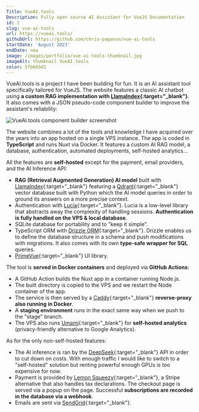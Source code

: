```yaml
---
Title: VueAI.tools
Description: Fully open source AI Assistant for VueJS Documentation
id: 1
slug: vue-ai-tools
url: https://vueai.tools/
githubUrl: https://github.com/chris-paganon/vue-ai-tools
startDate: 'August 2023'
endDate: now
image: /images/portfolio/vue-ai-tools-thumbnail.jpg
imageAlt: thumbnail VueAI.tools
color: 5fbb65d1
---
```


VueAI.tools is a project I have been building for fun. It is an AI assistant tool specifically tailored for VueJS. The website features a classic AI chatbot using **a custom RAG implementation with [LlamaIndex](https://www.llamaindex.ai/){:target="\_blank"}**. It also comes with a JSON pseudo-code component builder to improve the assistant's reliability:

![VueAI.tools component builder screenshot](/images/portfolio/component-builder-screenshot.png)

The website combines a lot of the tools and knowledge I have acquired over the years into an app hosted on a single VPS instance. The app is coded in **TypeScript** and runs Nuxt via Docker. It features a custom AI RAG model, a database, authentication, automated deployments, self-hosted analytics...

All the features are **self-hosted** except for the payment, email providers, and the AI Inference API:

- **RAG (Retrieval Augmented Generation) AI model** built with [LlamaIndex](https://www.llamaindex.ai/){:target="\_blank"} featuring a [Qdrant](https://qdrant.tech/){:target="\_blank"} vector database built with Python which the AI model queries in order to ground its answers on a more precise context.
- Authentication with [Lucia](https://lucia-auth.com/){:target="\_blank"}. Lucia is a low-level library that abstracts away the complexity of handling sessions. **Authentication is fully handled on the VPS & local database**.
- SQLite database for portability and to "keep it simple".
- TypeScript ORM with [Drizzle ORM](https://orm.drizzle.team/){:target="\_blank"}. Drizzle enables us to define the database structure in a schema and push modifications with migrations. It also comes with its own **type-safe wrapper for SQL** queries.
- [PrimeVue](https://primevue.org/){:target="\_blank"} UI library.

The tool is **served in Docker containers** and deployed via **GitHub Actions**:

- A GitHub Action builds the Nuxt app in a container running Node.js.
- The built directory is copied to the VPS and we restart the Node container of the app.
- The service is then served by a [Caddy](https://caddyserver.com/){:target="\_blank"} **reverse-proxy also running in Docker**.
- A **staging environment** runs in the exact same way when we push to the "stage" branch.
- The VPS also runs [Umami](https://umami.is/){:target="\_blank"} for **self-hosted analytics** (privacy-friendly alternative to Google Analytics).

As for the only non-self-hosted features:

- The AI inference is ran by the [DeepSeek](https://www.deepseek.com/){:target="\_blank"} API in order to cut down on costs. With enough traffic I would like to switch to a "self-hosted" solution but renting powerful enough GPUs is too expensive for now.
- Payment is provided by [Lemon Squeezy](https://www.lemonsqueezy.com/){:target="\_blank"}, a Stripe alternative that also handles tax declarations. The checkout page is served via a popup on the page. Successful **subscriptions are recorded in the database via a webhook**.
- Emails are sent via [SendGrid](https://sendgrid.com/en-us){:target="\_blank"}.
